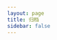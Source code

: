 ```yaml
---
layout: page
title: 归档
sidebar: false
---
```


<script setup>
import { computed } from 'vue'
import  { data }  from '../.vitepress/posts.data'
console.log(data)
const { yearMap, postMap } = data
const computedYearMap = computed(()=> {
  let result = {}
  for(let key in yearMap) {
    result[key] = yearMap[key].map(url => postMap[url])
  }
  return result
})
</script>

<div class="max-w-screen-lg w-full px-6 py-8 my-0 mx-auto">
  <div v-for="year in data" :key="year">
    <div v-text="year" class="pt-3 pb-2 text-xl font-serif"></div>
    <div v-for="(article, index2) in computedYearMap[year]" :key="index2" class="flex justify-between items-center py-1 pl-6">
        <a v-text="article.title" :href="article.url" class="post-dot overflow-hidden whitespace-nowrap text-ellipsis">
        </a>
        <div v-text="article.date.string" class="pl-4 font-serif whitespace-nowrap" >
        </div>
    </div>
  </div>
</div>
